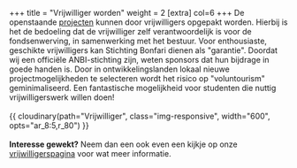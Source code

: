 +++
title = "Vrijwilliger worden"
weight = 2
[extra]
col=6
+++
De openstaande <a href="../projecten">projecten</a> kunnen door vrijwilligers opgepakt worden. Hierbij is het de bedoeling dat de vrijwilliger zelf verantwoordelijk is voor de fondsenwerving, in samenwerking met het bestuur. Voor enthousiaste, geschikte vrijwilligers kan Stichting Bonfari dienen als "garantie". Doordat wij een officiële ANBI-stichting zijn, weten sponsors dat hun bijdrage in goede handen is. Door in ontwikkelingslanden lokaal nieuwe projectmogelijkheden te selecteren wordt het risico op "voluntourism" geminimaliseerd. Een fantastische mogelijkheid voor studenten die nuttig vrijwilligerswerk willen doen!
  \
  \
{{ cloudinary(path="Vrijwilliger", class="img-responsive", width="600", opts="ar_8:5,r_80") }}
</br>
</br>
<b>Interesse gewekt?</b> Neem dan een ook even een kijkje op onze <a href="../vrijwilligers">vrijwilligerspagina</a> voor wat meer informatie.
